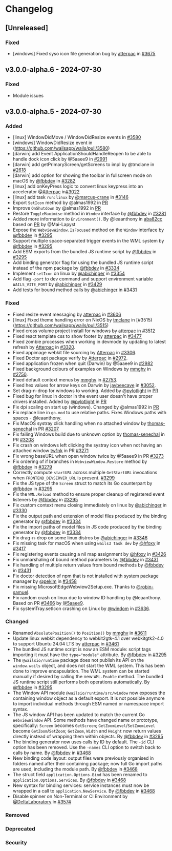 # Changelog

<!--
All notable changes to this project will be documented in this file.

The format is based on [Keep a Changelog](https://keepachangelog.com/en/1.0.0/),
and this project adheres to [Semantic Versioning](https://semver.org/spec/v2.0.0.html).

- `Added` for new features.
- `Changed` for changes in existing functionality.
- `Deprecated` for soon-to-be removed features.
- `Removed` for now removed features.
- `Fixed` for any bug fixes.
- `Security` in case of vulnerabilities.

-->

## [Unreleased]

### Fixed
- [windows] Fixed syso icon file generation bug by [atterpac](https://github.com/atterpac) in [#3675](https://github.com/wailsapp/wails/pull/3675)

## v3.0.0-alpha.6 - 2024-07-30

### Fixed 
- Module issues 

## v3.0.0-alpha.5 - 2024-07-30


### Added
- [linux] WindowDidMove / WindowDidResize events in [#3580](https://github.com/wailsapp/wails/pull/3580)
- [windows] WindowDidResize event in (https://github.com/wailsapp/wails/pull/3580)
- [darwin] add Event ApplicationShouldHandleReopen to be able to handle dock icon click by @5aaee9 in [#2991](https://github.com/wailsapp/wails/pull/2991)
- [darwin] add getPrimaryScreen/getScreens to impl by @tmclane in [#2618](https://github.com/wailsapp/wails/pull/2618)
- [darwin] add option for showing the toolbar in fullscreen mode on macOS by [@fbbdev](https://github.com/fbbdev) in [#3282](https://github.com/wailsapp/wails/pull/3282)
- [linux] add onKeyPress logic to convert linux keypress into an accelerator @[Atterpac](https://github.com/Atterpac) in[#3022](https://github.com/wailsapp/wails/pull/3022])
- [linux] add task `run:linux` by [@marcus-crane](https://github.com/marcus-crane) in [#3146](https://github.com/wailsapp/wails/pull/3146)
- Export `SetIcon` method by  @almas1992 in [PR](https://github.com/wailsapp/wails/pull/3147)
- Improve `OnShutdown` by  @almas1992 in [PR](https://github.com/wailsapp/wails/pull/3189)
- Restore `ToggleMaximise` method in `Window` interface by [@fbbdev](https://github.com/fbbdev) in [#3281](https://github.com/wailsapp/wails/pull/3281)
- Added more information to `Environment()`. By @leaanthony in [aba82cc](https://github.com/wailsapp/wails/commit/aba82cc52787c97fb99afa58b8b63a0004b7ff6c) based on [PR](https://github.com/wailsapp/wails/pull/2044) by @Mai-Lapyst
- Expose the `WebviewWindow.IsFocused` method on the `Window` interface by [@fbbdev](https://github.com/fbbdev) in [#3295](https://github.com/wailsapp/wails/pull/3295)
- Support multiple space-separated trigger events in the WML system by [@fbbdev](https://github.com/fbbdev) in [#3295](https://github.com/wailsapp/wails/pull/3295)
- Add ESM exports from the bundled JS runtime script by [@fbbdev](https://github.com/fbbdev) in [#3295](https://github.com/wailsapp/wails/pull/3295)
- Add binding generator flag for using the bundled JS runtime script instead of the npm package by [@fbbdev](https://github.com/fbbdev) in [#3334](https://github.com/wailsapp/wails/pull/3334)
- Implement `setIcon` on linux by [@abichinger](https://github.com/abichinger) in [#3354](https://github.com/wailsapp/wails/pull/3354)
- Add flag `-port` to dev command and support environment variable `WAILS_VITE_PORT` by [@abichinger](https://github.com/abichinger) in [#3429](https://github.com/wailsapp/wails/pull/3429)
- Add tests for bound method calls by [@abichinger](https://github.com/abichinger) in [#3431](https://github.com/wailsapp/wails/pull/3431)

### Fixed

- Fixed resize event messaging by [atterpac](https://github.com/atterpac) in [#3606](https://github.com/wailsapp/wails/pull/3606)
- [linux] Fixed theme handling error on NixOS by [tmclane](https://github.com/tmclane) in [#3515)(https://github.com/wailsapp/wails/pull/3515)
- Fixed cross volume project install for windows by [atterpac](https://github.com/atterac) in [#3512](https://github.com/wailsapp/wails/pull/3512)
- Fixed react template css to show footer by [atterpac](https://github.com/atterpac) in [#3477](https://github.com/wailsapp/wails/pull/3477)
- Fixed zombie processes when working in devmode by updating to latest refresh by [Atterpac](https://github.com/atterpac) in [#3320](https://github.com/wailsapp/wails/pull/3320).
- Fixed appimage webkit file sourcing by [Atterpac](https://github.com/atterpac) in [#3306](https://github.com/wailsapp/wails/pull/3306).
- Fixed Doctor apt package verify by [Atterpac](https://github.com/Atterpac) in [#2972](https://github.com/wailsapp/wails/pull/2972).
- Fixed application frozen when quit (Darwin) by @5aaee9 in [#2982](https://github.com/wailsapp/wails/pull/2982)
- Fixed background colours of examples on Windows by [mmghv](https://github.com/mmghv) in [#2750](https://github.com/wailsapp/wails/pull/2750).
- Fixed default context menus by [mmghv](https://github.com/mmghv) in [#2753](https://github.com/wailsapp/wails/pull/2753).
- Fixed hex values for arrow keys on Darwin by [jaybeecave](https://github.com/jaybeecave) in [#3052](https://github.com/wailsapp/wails/pull/3052).
- Set drag-n-drop for windows to working. Added by [@pylotlight](https://github.com/pylotlight) in [PR](https://github.com/wailsapp/wails/pull/3039)
- Fixed bug for linux in doctor in the event user doesn't have proper drivers installed. Added by [@pylotlight](https://github.com/pylotlight) in [PR](https://github.com/wailsapp/wails/pull/3032)
- Fix dpi scaling on start up (windows). Changed by @almas1992 in [PR](https://github.com/wailsapp/wails/pull/3145)
- Fix replace line in `go.mod` to use relative paths. Fixes Windows paths with spaces - @leaanthony.
- Fix MacOS systray click handling when no attached window by [thomas-senechal](https://github.com/thomas-senechal) in PR [#3207](https://github.com/wailsapp/wails/pull/3207)
- Fix failing Windows build due to unknown option by [thomas-senechal](https://github.com/thomas-senechal) in PR [#3208](https://github.com/wailsapp/wails/pull/3208)
- Fix crash on windows left clicking the systray icon when not having an attached window [tw1nk](https://github.com/tw1nk) in PR [#3271](https://github.com/wailsapp/wails/pull/3271)
- Fix wrong baseURL when open window twice by @5aaee9 in PR [#3273](https://github.com/wailsapp/wails/pull/3273)
- Fix ordering of if branches in `WebviewWindow.Restore` method by [@fbbdev](https://github.com/fbbdev) in [#3279](https://github.com/wailsapp/wails/pull/3279)
- Correctly compute `startURL` across multiple `GetStartURL` invocations when `FRONTEND_DEVSERVER_URL` is present. [#3299](https://github.com/wailsapp/wails/pull/3299)
- Fix the JS type of the `Screen` struct to match its Go counterpart by [@fbbdev](https://github.com/fbbdev) in [#3295](https://github.com/wailsapp/wails/pull/3295)
- Fix the `WML.Reload` method to ensure proper cleanup of registered event listeners by [@fbbdev](https://github.com/fbbdev) in [#3295](https://github.com/wailsapp/wails/pull/3295)
- Fix custom context menu closing immediately on linux by [@abichinger](https://github.com/abichinger) in [#3330](https://github.com/wailsapp/wails/pull/3330)
- Fix the output path and extension of model files produced by the binding generator by [@fbbdev](https://github.com/fbbdev) in [#3334](https://github.com/wailsapp/wails/pull/3334)
- Fix the import paths of model files in JS code produced by the binding generator by [@fbbdev](https://github.com/fbbdev) in [#3334](https://github.com/wailsapp/wails/pull/3334)
- Fix drag-n-drop on some linux distros by [@abichinger](https://github.com/abichinger) in [#3346](https://github.com/wailsapp/wails/pull/3346)
- Fix missing task for macOS when using `wails3 task dev` by [@hfoxy](https://github.com/hfoxy) in [#3417](https://github.com/wailsapp/wails/pull/3417)
- Fix registering events causing a nil map assignment by [@hfoxy](https://github.com/hfoxy) in [#3426](https://github.com/wailsapp/wails/pull/3426)
- Fix unmarshaling of bound method parameters by [@fbbdev](https://github.com/fbbdev) in [#3431](https://github.com/wailsapp/wails/pull/3431)
- Fix handling of multiple return values from bound methods by [@fbbdev](https://github.com/fbbdev) in [#3431](https://github.com/wailsapp/wails/pull/3431)
- Fix doctor detection of npm that is not installed with system package manager by [@pekim](https://github.com/pekim) in [#3458](https://github.com/wailsapp/wails/pull/3458)
- Fix missing MicrosoftEdgeWebview2Setup.exe. Thanks to [@robin-samuel](https://github.com/robin-samuel).
- Fix random crash on linux due to window ID handling by @leaanthony. Based on PR [#3466](https://github.com/wailsapp/wails/pull/3622) by [@5aaee9](https://github.com/5aaee9).
- Fix systemTray.setIcon crashing on Linux by [@windom](https://github.com/windom/) in [#3636](https://github.com/wailsapp/wails/pull/3636).

### Changed

- Renamed `AbsolutePosition()` to `Position()` by [mmghv](https://github.com/mmghv) in [#3611](https://github.com/wailsapp/wails/pull/3611)
- Update linux webkit dependency to webkit2gtk-4.1 over webkitgtk2-4.0 to support Ubuntu 24.04 LTS by [atterpac](https://github.com/atterpac) in [#3461](https://github.com/wailsapp/wails/pull/3461)
- The bundled JS runtime script is now an ESM module: script tags importing it must have the `type="module"` attribute. By [@fbbdev](https://github.com/fbbdev) in [#3295](https://github.com/wailsapp/wails/pull/3295)
- The `@wailsio/runtime` package does not publish its API on the `window.wails` object, and does not start the WML system. This has been done to improve encapsulation. The WML system can be started manually if desired by calling the new `WML.Enable` method. The bundled JS runtime script still performs both operations automatically. By [@fbbdev](https://github.com/fbbdev) in [#3295](https://github.com/wailsapp/wails/pull/3295)
- The Window API module `@wailsio/runtime/src/window` now exposes the containing window object as a default export. It is not possible anymore to import individual methods through ESM named or namespace import syntax.
- The JS window API has been updated to match the current Go `WebviewWindow` API. Some methods have changed name or prototype, specifically: `Screen` becomes `GetScreen`; `GetZoomLevel`/`SetZoomLevel` become `GetZoom`/`SetZoom`; `GetZoom`, `Width` and `Height` now return values directly instead of wrapping them within objects. By [@fbbdev](https://github.com/fbbdev) in [#3295](https://github.com/wailsapp/wails/pull/3295)
- The binding generator now uses calls by ID by default. The `-id` CLI option has been removed. Use the `-names` CLI option to switch back to calls by name. By [@fbbdev](https://github.com/fbbdev) in [#3468](https://github.com/wailsapp/wails/pull/3468)
- New binding code layout: output files were previously organised in folders named after their containing package; now full Go import paths are used, including the module path. By [@fbbdev](https://github.com/fbbdev) in [#3468](https://github.com/wailsapp/wails/pull/3468)
- The struct field `application.Options.Bind` has been renamed to `application.Options.Services`. By [@fbbdev](https://github.com/fbbdev) in [#3468](https://github.com/wailsapp/wails/pull/3468)
- New syntax for binding services: service instances must now be wrapped in a call to `application.NewService`. By [@fbbdev](https://github.com/fbbdev) in [#3468](https://github.com/wailsapp/wails/pull/3468)
- Disable spinner on Non-Terminal or CI Environment by [@DeltaLaboratory](https://github.com/DeltaLaboratory) in [#3574](https://github.com/wailsapp/wails/pull/3574)

### Removed

### Deprecated

### Security
